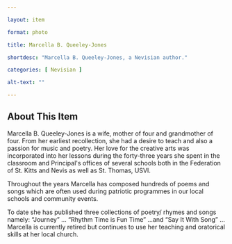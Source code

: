 ```yaml
--- 

layout: item

format: photo 

title: Marcella B. Queeley-Jones

shortdesc: "Marcella B. Queeley-Jones, a Nevisian author."

categories: [ Nevisian ] 

alt-text: ""

--- 
```


## About This Item 

Marcella B. Queeley-Jones is a wife, mother of four and grandmother of four. From her earliest recollection, she had a desire to teach and also a passion for music and poetry. Her love for the creative arts was incorporated into her lessons during the forty-three years she spent in the classroom and Principal's offices of several schools both in the Federation of St. Kitts and Nevis as well as St. Thomas, USVI.

Throughout the years Marcella has composed hundreds of poems and songs which are often used during patriotic programmes in our local schools and community events. 

To date she has published three collections of poetry/ rhymes and songs namely: “Journey” … “Rhythm Time is Fun Time” …and “Say It With Song” …Marcella is currently retired but continues to use her teaching and oratorical skills at her local church.

